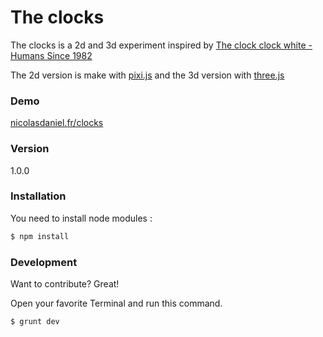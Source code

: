 # The clocks

The clocks is a 2d and 3d experiment inspired by [The clock clock white - Humans Since 1982](http://vimeo.com/52798481)

The 2d version is make with [pixi.js](http://www.pixijs.com/) and the 3d version with [three.js](http://threejs.org/)

### Demo
[nicolasdaniel.fr/clocks](http://nicolasdaniel.fr/clocks)

### Version
1.0.0

### Installation

You need to install node modules :

```sh
$ npm install
```

### Development

Want to contribute? Great!

Open your favorite Terminal and run this command.

```sh
$ grunt dev
```
